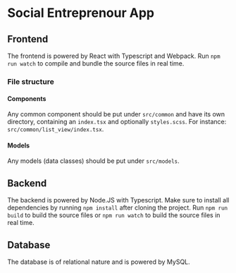 # Social Entreprenour App

##  Frontend
The frontend is powered by React with Typescript and Webpack. Run `npm run watch` to compile and bundle the source files in real time.

### File structure
####  Components
Any common component should be put under `src/common` and have its own directory, containing an `index.tsx` and optionally `styles.scss`.
For instance: `src/common/list_view/index.tsx`.

####  Models
Any models (data classes) should be put under `src/models`.

##  Backend
The backend is powered by Node.JS with Typescript. Make sure to install all dependencies by running `npm install` after cloning the project. Run `npm run build` to build the source files or `npm run watch` to build the source files in real time.

##  Database
The database is of relational nature and is powered by MySQL. 